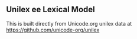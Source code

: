 Unilex ee Lexical Model
----------------------

This is built directly from Unicode.org unilex data at
https://github.com/unicode-org/unilex
